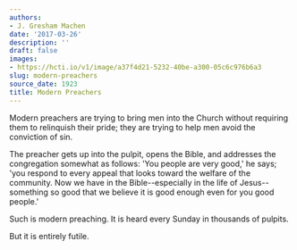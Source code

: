 ```yaml
---
authors:
- J. Gresham Machen
date: '2017-03-26'
description: ''
draft: false
images:
- https://hcti.io/v1/image/a37f4d21-5232-40be-a300-05c6c976b6a3
slug: modern-preachers
source_date: 1923
title: Modern Preachers
---
```


Modern preachers are trying to bring men into the Church without requiring them to relinquish their pride; they are trying to help men avoid the conviction of sin.

The preacher gets up into the pulpit, opens the Bible, and addresses the congregation somewhat as follows: 'You people are very good,' he says; 'you respond to every appeal that looks toward the welfare of the community. Now we have in the Bible--especially in the life of Jesus--something so good that we believe it is good enough even for you good people.'

Such is modern preaching. It is heard every Sunday in thousands of pulpits.

But it is entirely futile.
